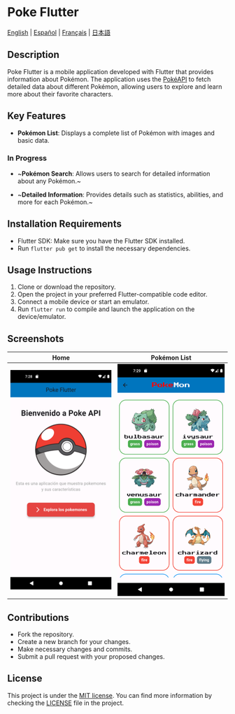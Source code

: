 # Poke Flutter

[English](./README.md) | [Español](./README.es.md) | [Français](./README.fr.md) | [日本語](./README.jp.md)

## Description

Poke Flutter is a mobile application developed with Flutter that provides information about Pokémon. The application uses the [PokéAPI](https://pokeapi.co/) to fetch detailed data about different Pokémon, allowing users to explore and learn more about their favorite characters.

## Key Features

- **Pokémon List**: Displays a complete list of Pokémon with images and basic data.

### In Progress 

- ~**Pokémon Search**: Allows users to search for detailed information about any Pokémon.~
  
- ~**Detailed Information**: Provides details such as statistics, abilities, and more for each Pokémon.~

## Installation Requirements

- Flutter SDK: Make sure you have the Flutter SDK installed.
- Run `flutter pub get` to install the necessary dependencies.

## Usage Instructions

1. Clone or download the repository.
2. Open the project in your preferred Flutter-compatible code editor.
3. Connect a mobile device or start an emulator.
4. Run `flutter run` to compile and launch the application on the device/emulator.

## Screenshots

| **Home** | **Pokémon List** |
|:-----------------------:|:-----------------------:|
| ![Home](./screenshots/s1.png) | ![Pokémon List](./screenshots/s2.png) |

## Contributions

- Fork the repository.
- Create a new branch for your changes.
- Make necessary changes and commits.
- Submit a pull request with your proposed changes.

## License

This project is under the [MIT license](LICENSE). You can find more information by checking the [LICENSE](LICENSE) file in the project.